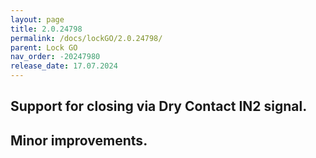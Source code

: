 ```yaml
---
layout: page
title: 2.0.24798
permalink: /docs/lockGO/2.0.24798/
parent: Lock GO
nav_order: -20247980
release_date: 17.07.2024
---
```


## Support for closing via Dry Contact IN2 signal.
## Minor improvements.

